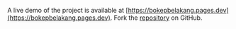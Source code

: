 A live demo of the project is available at [https://bokepbelakang.pages.dev](https://bokepbelakang.pages.dev).
Fork the [repository](https://github.com/gionugraha) on GitHub.